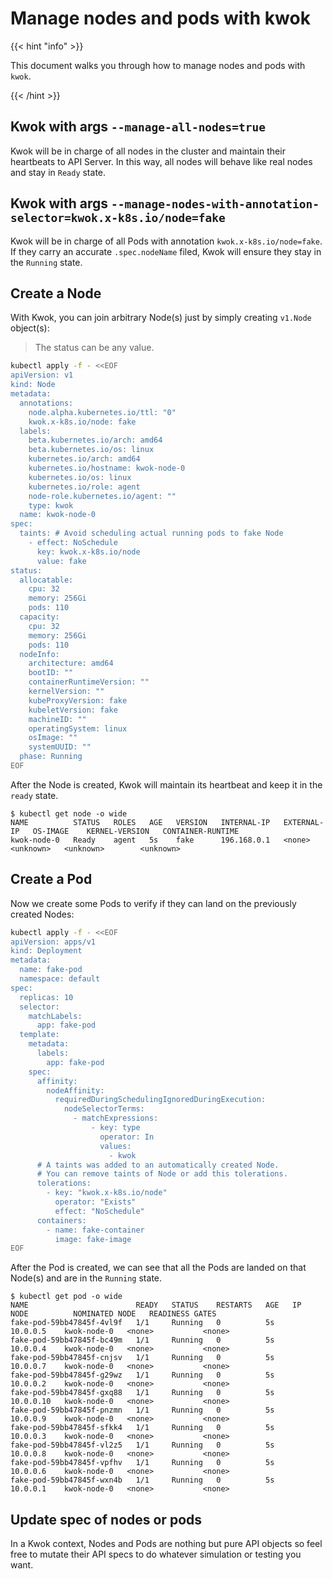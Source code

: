 # Manage nodes and pods with kwok

{{< hint "info" >}}

This document walks you through how to manage nodes and pods with `kwok`.

{{< /hint >}}

## Kwok with args `--manage-all-nodes=true`

Kwok will be in charge of all nodes in the cluster and maintain their heartbeats to API Server. In this way, all nodes will behave like real nodes and stay in `Ready` state.

## Kwok with args `--manage-nodes-with-annotation-selector=kwok.x-k8s.io/node=fake`

Kwok will be in charge of all Pods with annotation `kwok.x-k8s.io/node=fake`. If they carry an accurate `.spec.nodeName` filed, Kwok will ensure they stay in the `Running` state.

## Create a Node

With Kwok, you can join arbitrary Node(s) just by simply creating `v1.Node` object(s):

> The status can be any value.

``` bash
kubectl apply -f - <<EOF
apiVersion: v1
kind: Node
metadata:
  annotations:
    node.alpha.kubernetes.io/ttl: "0"
    kwok.x-k8s.io/node: fake
  labels:
    beta.kubernetes.io/arch: amd64
    beta.kubernetes.io/os: linux
    kubernetes.io/arch: amd64
    kubernetes.io/hostname: kwok-node-0
    kubernetes.io/os: linux
    kubernetes.io/role: agent
    node-role.kubernetes.io/agent: ""
    type: kwok
  name: kwok-node-0
spec:
  taints: # Avoid scheduling actual running pods to fake Node
    - effect: NoSchedule
      key: kwok.x-k8s.io/node
      value: fake
status:
  allocatable:
    cpu: 32
    memory: 256Gi
    pods: 110
  capacity:
    cpu: 32
    memory: 256Gi
    pods: 110
  nodeInfo:
    architecture: amd64
    bootID: ""
    containerRuntimeVersion: ""
    kernelVersion: ""
    kubeProxyVersion: fake
    kubeletVersion: fake
    machineID: ""
    operatingSystem: linux
    osImage: ""
    systemUUID: ""
  phase: Running
EOF
```

After the Node is created, Kwok will maintain its heartbeat and keep it in the `ready` state.

``` console
$ kubectl get node -o wide
NAME          STATUS   ROLES   AGE   VERSION   INTERNAL-IP   EXTERNAL-IP   OS-IMAGE    KERNEL-VERSION   CONTAINER-RUNTIME
kwok-node-0   Ready    agent   5s    fake      196.168.0.1   <none>        <unknown>   <unknown>        <unknown>
```

## Create a Pod

Now we create some Pods to verify if they can land on the previously created Nodes:

``` bash
kubectl apply -f - <<EOF
apiVersion: apps/v1
kind: Deployment
metadata:
  name: fake-pod
  namespace: default
spec:
  replicas: 10
  selector:
    matchLabels:
      app: fake-pod
  template:
    metadata:
      labels:
        app: fake-pod
    spec:
      affinity:
        nodeAffinity:
          requiredDuringSchedulingIgnoredDuringExecution:
            nodeSelectorTerms:
              - matchExpressions:
                  - key: type
                    operator: In
                    values:
                      - kwok
      # A taints was added to an automatically created Node.
      # You can remove taints of Node or add this tolerations.
      tolerations:
        - key: "kwok.x-k8s.io/node"
          operator: "Exists"
          effect: "NoSchedule"
      containers:
        - name: fake-container
          image: fake-image
EOF
```

After the Pod is created, we can see that all the Pods are landed on that Node(s) and are in the `Running` state.

``` console
$ kubectl get pod -o wide
NAME                        READY   STATUS    RESTARTS   AGE   IP          NODE          NOMINATED NODE   READINESS GATES
fake-pod-59bb47845f-4vl9f   1/1     Running   0          5s    10.0.0.5    kwok-node-0   <none>           <none>
fake-pod-59bb47845f-bc49m   1/1     Running   0          5s    10.0.0.4    kwok-node-0   <none>           <none>
fake-pod-59bb47845f-cnjsv   1/1     Running   0          5s    10.0.0.7    kwok-node-0   <none>           <none>
fake-pod-59bb47845f-g29wz   1/1     Running   0          5s    10.0.0.2    kwok-node-0   <none>           <none>
fake-pod-59bb47845f-gxq88   1/1     Running   0          5s    10.0.0.10   kwok-node-0   <none>           <none>
fake-pod-59bb47845f-pnzmn   1/1     Running   0          5s    10.0.0.9    kwok-node-0   <none>           <none>
fake-pod-59bb47845f-sfkk4   1/1     Running   0          5s    10.0.0.3    kwok-node-0   <none>           <none>
fake-pod-59bb47845f-vl2z5   1/1     Running   0          5s    10.0.0.8    kwok-node-0   <none>           <none>
fake-pod-59bb47845f-vpfhv   1/1     Running   0          5s    10.0.0.6    kwok-node-0   <none>           <none>
fake-pod-59bb47845f-wxn4b   1/1     Running   0          5s    10.0.0.1    kwok-node-0   <none>           <none>
```

## Update spec of nodes or pods

In a Kwok context, Nodes and Pods are nothing but pure API objects so feel free to mutate their API specs to do whatever simulation or testing you want.
